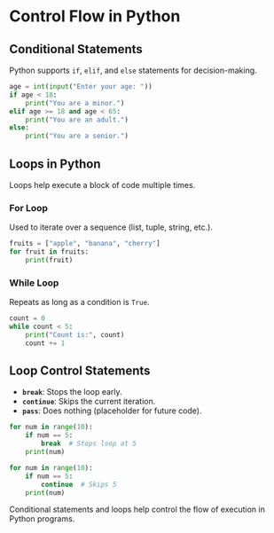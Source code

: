 # Control Flow in Python

## Conditional Statements
Python supports `if`, `elif`, and `else` statements for decision-making.

```python
age = int(input("Enter your age: "))
if age < 18:
    print("You are a minor.")
elif age >= 18 and age < 65:
    print("You are an adult.")
else:
    print("You are a senior.")
```

## Loops in Python
Loops help execute a block of code multiple times.

### For Loop
Used to iterate over a sequence (list, tuple, string, etc.).

```python
fruits = ["apple", "banana", "cherry"]
for fruit in fruits:
    print(fruit)
```

### While Loop
Repeats as long as a condition is `True`.

```python
count = 0
while count < 5:
    print("Count is:", count)
    count += 1
```

## Loop Control Statements
- **`break`**: Stops the loop early.
- **`continue`**: Skips the current iteration.
- **`pass`**: Does nothing (placeholder for future code).

```python
for num in range(10):
    if num == 5:
        break  # Stops loop at 5
    print(num)
```

```python
for num in range(10):
    if num == 5:
        continue  # Skips 5
    print(num)
```

Conditional statements and loops help control the flow of execution in Python programs.